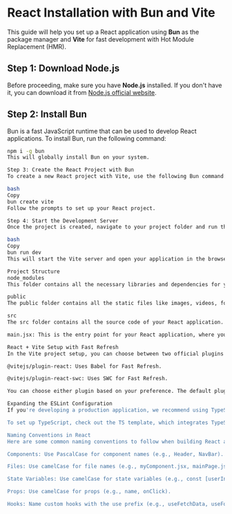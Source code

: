 # React Installation with Bun and Vite

This guide will help you set up a React application using **Bun** as the package manager and **Vite** for fast development with Hot Module Replacement (HMR).

## Step 1: Download Node.js

Before proceeding, make sure you have **Node.js** installed. If you don't have it, you can download it from [Node.js official website](https://nodejs.org/).

## Step 2: Install Bun

Bun is a fast JavaScript runtime that can be used to develop React applications. To install Bun, run the following command:

```bash
npm i -g bun
This will globally install Bun on your system.

Step 3: Create the React Project with Bun
To create a new React project with Vite, use the following Bun command:

bash
Copy
bun create vite
Follow the prompts to set up your React project.

Step 4: Start the Development Server
Once the project is created, navigate to your project folder and run the following command to start the development server:

bash
Copy
bun run dev
This will start the Vite server and open your application in the browser.

Project Structure
node_modules
This folder contains all the necessary libraries and dependencies for your React application. It is automatically managed by Bun.

public
The public folder contains all the static files like images, videos, fonts, etc. These assets are served directly from the server.

src
The src folder contains all the source code of your React application. The main entry point for your application is located here.

main.jsx: This is the entry point for your React application, where you typically render your root component.

React + Vite Setup with Fast Refresh
In the Vite project setup, you can choose between two official plugins for Fast Refresh:

@vitejs/plugin-react: Uses Babel for Fast Refresh.

@vitejs/plugin-react-swc: Uses SWC for Fast Refresh.

You can choose either plugin based on your preference. The default plugin is @vitejs/plugin-react.

Expanding the ESLint Configuration
If you're developing a production application, we recommend using TypeScript and enabling type-aware lint rules. This helps ensure that your code is type-safe and adheres to best practices.

To set up TypeScript, check out the TS template, which integrates TypeScript and typescript-eslint for linting.

Naming Conventions in React
Here are some common naming conventions to follow when building React applications:

Components: Use PascalCase for component names (e.g., Header, NavBar).

Files: Use camelCase for file names (e.g., myComponent.jsx, mainPage.jsx).

State Variables: Use camelCase for state variables (e.g., const [userInfo, setUserInfo] = useState()).

Props: Use camelCase for props (e.g., name, onClick).

Hooks: Name custom hooks with the use prefix (e.g., useFetchData, useFormValidation).